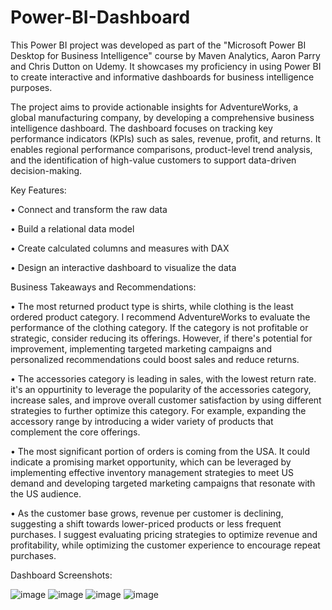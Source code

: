 # Power-BI-Dashboard

This Power BI project was developed as part of the "Microsoft Power BI Desktop for Business Intelligence" course by Maven Analytics, Aaron Parry and Chris Dutton on Udemy. 
It showcases my proficiency in using Power BI to create interactive and informative dashboards for business intelligence purposes.

The project aims to provide actionable insights for AdventureWorks, a global manufacturing company, by developing a comprehensive business intelligence dashboard. The dashboard focuses on tracking key performance indicators (KPIs) such as sales, revenue, profit, and returns. It enables regional performance comparisons, product-level trend analysis, and the identification of high-value customers to support data-driven decision-making.

Key Features:

 • Connect and transform the raw data
 
 • Build a relational data model
 
 • Create calculated columns and measures with DAX
 
 • Design an interactive dashboard to visualize the data

Business Takeaways and Recommendations:

 • The most returned product type is shirts, while clothing is the least ordered product category.
 I recommend AdventureWorks to evaluate the performance of the clothing category. If the category is not profitable or strategic, consider reducing its offerings. However, if there's potential for improvement, implementing targeted marketing campaigns and personalized recommendations could boost sales and reduce returns.
 
 •  The accessories category is leading in sales, with the lowest return rate. it's an oppurtinity to leverage the popularity of the accessories category, increase sales, and improve overall customer satisfaction by using different strategies to further optimize this category. For example, expanding the accessory range by introducing a wider variety of products that complement the core offerings.
 
 • The most significant portion of orders is coming from the USA. It could indicate a promising market opportunity, which can be leveraged by implementing effective inventory management strategies to meet US demand and developing targeted marketing campaigns that resonate with the US audience.

 • As the customer base grows, revenue per customer is declining, suggesting a shift towards lower-priced products or less frequent purchases. I suggest evaluating pricing strategies to optimize revenue and profitability, while optimizing the customer experience to encourage repeat purchases.

Dashboard Screenshots:

![image](https://github.com/user-attachments/assets/35f79b4f-6ca6-456a-9380-651d9cdd3d16)
![image](https://github.com/user-attachments/assets/9f0a4bc3-d62f-4a87-9007-7f57b258c76a)
![image](https://github.com/user-attachments/assets/bac9816a-27b8-4db4-b2b6-7e81414926e2)
![image](https://github.com/user-attachments/assets/db4a793e-bb20-412c-9f37-5c2fabc55dc4)
